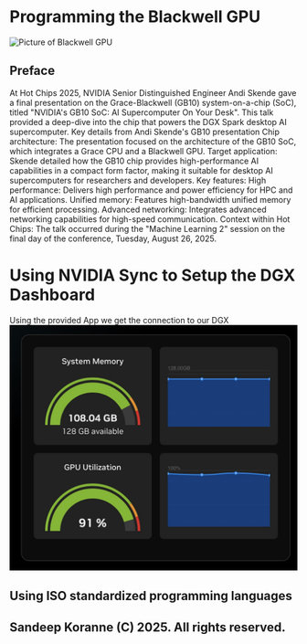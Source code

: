 # Programming the Blackwell GPU
![Picture of Blackwell GPU](https://developer-blogs.nvidia.com/wp-content/uploads/2023/11/nvidia-grace-hopper-1024x576.png)

## Preface
At Hot Chips 2025, NVIDIA Senior Distinguished Engineer Andi Skende gave a final presentation on the Grace-Blackwell (GB10) system-on-a-chip (SoC), titled "NVIDIA's GB10 SoC: AI Supercomputer On Your Desk". This talk provided a deep-dive into the chip that powers the DGX Spark desktop AI supercomputer. 
Key details from Andi Skende's GB10 presentation
Chip architecture: The presentation focused on the architecture of the GB10 SoC, which integrates a Grace CPU and a Blackwell GPU.
Target application: Skende detailed how the GB10 chip provides high-performance AI capabilities in a compact form factor, making it suitable for desktop AI supercomputers for researchers and developers.
Key features:
High performance: Delivers high performance and power efficiency for HPC and AI applications.
Unified memory: Features high-bandwidth unified memory for efficient processing.
Advanced networking: Integrates advanced networking capabilities for high-speed communication.
Context within Hot Chips: The talk occurred during the "Machine Learning 2" session on the final day of the conference, Tuesday, August 26, 2025. 


# Using NVIDIA Sync to Setup the DGX Dashboard
Using the provided App we get the connection to our DGX
![DGX Dashboard](https://github.com/skoranne/ProgrammingTheBlackwellGPU/blob/master/doc/images/DGX_DASHBOARD.jpg)



## Using ISO standardized programming languages
## Sandeep Koranne (C) 2025. All rights reserved.

